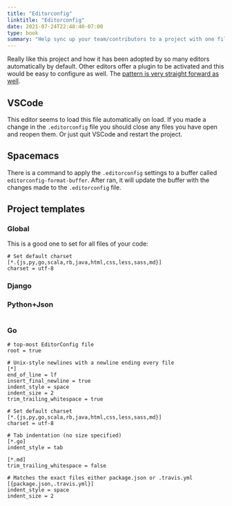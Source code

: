 ```yaml
---
title: "Editorconfig"
linktitle: "Editorconfig"
date: 2021-07-24T22:48:40-07:00
type: book
summary: "Help sync up your team/contributors to a project with one file on some basic things like indent/tab-vs-spaces/encoding/line-endings."
---
```


Really like this project and how it has been adopted by so many editors automatically by default. Other
editors offer a plugin to be activated and this would be easy to configure as well. The [pattern is
very straight forward as well](https://editorconfig.org/#example-file).

## VSCode

This editor seems to load this file automatically on load. If you made a change in the `.editorconfig`
file you should close any files you have open and reopen them. Or just quit VSCode and restart the
project.

## Spacemacs

There is a command to apply the `.editorconfig` settings to a buffer called `editorconfig-format-buffer`.
After ran, it will update the buffer with the changes made to the `.editorconfig` file.

## Project templates

### Global

This is a good one to set for all files of your code:

```
# Set default charset
[*.{js,py,go,scala,rb,java,html,css,less,sass,md}]
charset = utf-8
```

### Django

### Python+Json

```editorconfig

```

### Go

```
# top-most EditorConfig file
root = true

# Unix-style newlines with a newline ending every file
[*]
end_of_line = lf
insert_final_newline = true
indent_style = space
indent_size = 2
trim_trailing_whitespace = true

# Set default charset
[*.{js,py,go,scala,rb,java,html,css,less,sass,md}]
charset = utf-8

# Tab indentation (no size specified)
[*.go]
indent_style = tab

[*.md]
trim_trailing_whitespace = false

# Matches the exact files either package.json or .travis.yml
[{package.json,.travis.yml}]
indent_style = space
indent_size = 2
```
